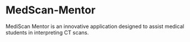 # MedScan-Mentor
MediScan Mentor is an innovative application designed to assist medical students in interpreting CT scans.
